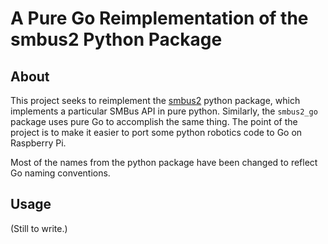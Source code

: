 A Pure Go Reimplementation of the smbus2 Python Package
=======================================================

About
-----

This project seeks to reimplement the [smbus2](https://github.com/kplindegaard/smbus2)
python package, which implements a particular SMBus API in pure python.
Similarly, the `smbus2_go` package uses pure Go to accomplish the same thing.
The point of the project is to make it easier to port some python robotics code
to Go on Raspberry Pi.

Most of the names from the python package have been changed to reflect Go
naming conventions.

Usage
-----

(Still to write.)

